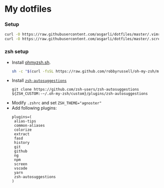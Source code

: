 # My dotfiles

### Setup

```sh
curl -O https://raw.githubusercontent.com/asgarli/dotfiles/master/.vimrc
curl -O https://raw.githubusercontent.com/asgarli/dotfiles/master/.screenrc
```

### zsh setup

 - Install [ohmyzsh.sh](https://ohmyz.sh/).
     ```sh
     sh -c "$(curl -fsSL https://raw.github.com/robbyrussell/oh-my-zsh/master/tools/install.sh)"
     ```
 - Install [`zsh-autosuggestions`](https://github.com/zsh-users/zsh-autosuggestions/blob/master/INSTALL.md)
     ```
     git clone https://github.com/zsh-users/zsh-autosuggestions ${ZSH_CUSTOM:-~/.oh-my-zsh/custom}/plugins/zsh-autosuggestions
     ```
 - Modify `.zshrc` and set `ZSH_THEME="agnoster"`
 - Add following plugins:
     ```
     plugins=(
      alias-tips
      common-aliases
      colorize
      extract
      fasd
      history
      git
      github
      ng
      npm
      screen
      vscode
      yarn
      zsh-autosuggestions
    )
    ```

